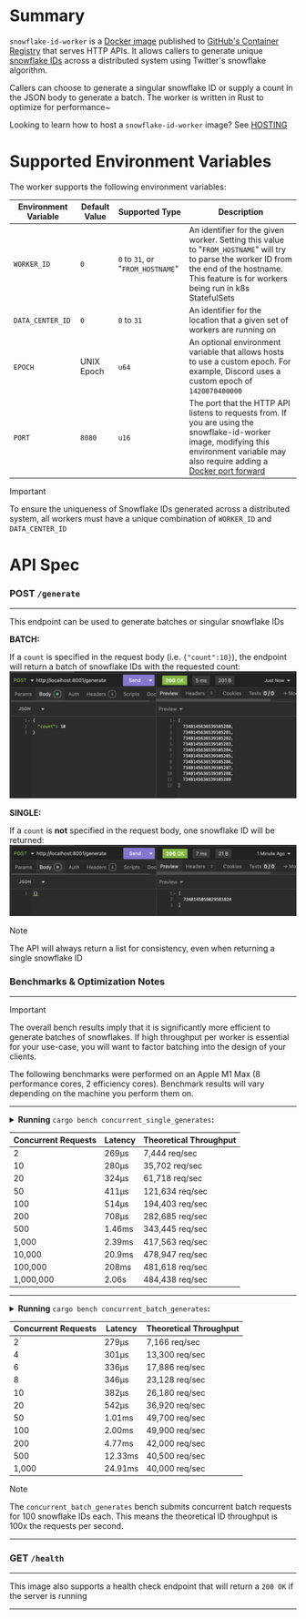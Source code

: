 # Summary
`snowflake-id-worker` is a [Docker image](https://docs.docker.com/get-started/docker-concepts/the-basics/what-is-an-image/) published to
[GitHub's Container Registry](https://github.blog/news-insights/product-news/introducing-github-container-registry/) that serves HTTP APIs. It allows callers to generate unique [snowflake IDs](https://en.wikipedia.org/wiki/Snowflake_ID) across a
distributed system using Twitter's snowflake algorithm.

Callers can choose to generate a singular snowflake ID or supply a count in the JSON body to
generate a batch. The worker is written in Rust to optimize for performance~

Looking to learn how to host a `snowflake-id-worker` image? See [HOSTING](./HOSTING.md)

# Supported Environment Variables

The worker supports the following environment variables:

| Environment Variable | Default Value | Supported Type | Description |
|--|--|--|--|
| `WORKER_ID` | `0` | `0` to `31`, or "`FROM_HOSTNAME`" | An identifier for the given worker. Setting this value to "`FROM_HOSTNAME`" will try to parse the worker ID from the end of the hostname. This feature is for workers being run in k8s StatefulSets |
| `DATA_CENTER_ID` | `0` | `0` to `31` | An identifier for the location that a given set of workers are running on |
| `EPOCH` | UNIX Epoch | `u64` | An optional environment variable that allows hosts to use a custom epoch. For example, Discord uses a custom epoch of `1420070400000` |
| `PORT` | `8080` | `u16` | The port that the HTTP API listens to requests from. If you are using the snowflake-id-worker image, modifying this environment variable may also require adding a [Docker port forward](https://docs.docker.com/get-started/docker-concepts/running-containers/publishing-ports/) |

> [!IMPORTANT] 
> To ensure the uniqueness of Snowflake IDs generated across a distributed system, all workers must have a unique combination
> of `WORKER_ID` and `DATA_CENTER_ID`

# API Spec

### **POST** `/generate`
---
This endpoint can be used to generate
batches or singular snowflake IDs

**BATCH:**

If a `count` is specified in the request body (i.e. `{"count":10}`), the endpoint will return a batch of snowflake IDs with the requested count:
![`POST /generate` with populated request body](assets/generate-example-populated-body.png)

**SINGLE:**

If a `count` is **not** specified in the request body, one snowflake ID will be returned:
![`POST /generate` with empty request body](assets/generate-example-empty-body.png)

> [!NOTE]
> The API will always return a list for consistency, even when returning a single snowflake ID

### Benchmarks & Optimization Notes

---

> [!IMPORTANT] 
> The overall bench results imply that it is significantly more efficient to generate batches of snowflakes. If high throughput per
> worker is essential for your use-case, you will want to factor batching into the design of your clients.

The following benchmarks were performed on an Apple M1 Max (8 performance cores, 2 efficiency cores). Benchmark results will vary depending on the machine you perform them on. 

---

<details>
<summary><strong>Running</strong> <code>cargo bench concurrent_single_generates</code><strong>:</strong></summary>

*Raw console output:*
```
concurrent_single_generates/Num Concurrent Requests/2
                        time:   [263.34 µs 268.70 µs 275.66 µs]
                        change: [+5.8956% +8.5359% +11.966%] (p = 0.00 < 0.05)
                        Performance has regressed.
Found 7 outliers among 100 measurements (7.00%)
  2 (2.00%) low mild
  1 (1.00%) high mild
  4 (4.00%) high severe
concurrent_single_generates/Num Concurrent Requests/10
                        time:   [278.64 µs 280.12 µs 281.76 µs]
                        change: [-0.7562% +2.6252% +5.8729%] (p = 0.12 > 0.05)
                        No change in performance detected.
Found 9 outliers among 100 measurements (9.00%)
  2 (2.00%) high mild
  7 (7.00%) high severe
concurrent_single_generates/Num Concurrent Requests/20
                        time:   [315.34 µs 324.13 µs 334.49 µs]
                        change: [+3.1232% +6.0181% +8.7006%] (p = 0.00 < 0.05)
                        Performance has regressed.
Found 6 outliers among 100 measurements (6.00%)
  4 (4.00%) high mild
  2 (2.00%) high severe
concurrent_single_generates/Num Concurrent Requests/50
                        time:   [393.76 µs 411.10 µs 432.01 µs]
                        change: [-19.920% -12.821% -5.6858%] (p = 0.00 < 0.05)
                        Performance has improved.
Found 9 outliers among 100 measurements (9.00%)
  3 (3.00%) high mild
  6 (6.00%) high severe
concurrent_single_generates/Num Concurrent Requests/100
                        time:   [488.86 µs 514.40 µs 551.89 µs]
                        change: [-1.2583% +4.0012% +10.702%] (p = 0.20 > 0.05)
                        No change in performance detected.
Found 8 outliers among 100 measurements (8.00%)
  3 (3.00%) high mild
  5 (5.00%) high severe
concurrent_single_generates/Num Concurrent Requests/200
                        time:   [701.39 µs 707.50 µs 714.44 µs]
                        change: [-18.724% -14.526% -10.781%] (p = 0.00 < 0.05)
                        Performance has improved.
Found 1 outliers among 100 measurements (1.00%)
  1 (1.00%) high mild
Benchmarking concurrent_single_generates/Num Concurrent Requests/500: Warming up for 3.0000 s
Warning: Unable to complete 100 samples in 5.0s. You may wish to increase target time to 6.8s, enable flat sampling, or reduce sample count to 60.
concurrent_single_generates/Num Concurrent Requests/500
                        time:   [1.4297 ms 1.4559 ms 1.4921 ms]
                        change: [-1.2106% +4.1416% +10.287%] (p = 0.18 > 0.05)
                        No change in performance detected.
Found 10 outliers among 100 measurements (10.00%)
  3 (3.00%) high mild
  7 (7.00%) high severe
concurrent_single_generates/Num Concurrent Requests/1000
                        time:   [2.3843 ms 2.3949 ms 2.4065 ms]
                        change: [-8.1474% -5.4694% -3.4899%] (p = 0.00 < 0.05)
                        Performance has improved.
Found 5 outliers among 100 measurements (5.00%)
  2 (2.00%) high mild
  3 (3.00%) high severe
concurrent_single_generates/Num Concurrent Requests/10000
                        time:   [20.438 ms 20.879 ms 21.617 ms]
Found 3 outliers among 100 measurements (3.00%)
  2 (2.00%) high mild
  1 (1.00%) high severe
Benchmarking concurrent_single_generates/Num Concurrent Requests/100000: Warming up for 3.0000 s
Warning: Unable to complete 100 samples in 5.0s. You may wish to increase target time to 21.0s, or reduce sample count to 20.
concurrent_single_generates/Num Concurrent Requests/100000
                        time:   [205.62 ms 207.60 ms 210.02 ms]
Found 8 outliers among 100 measurements (8.00%)
  1 (1.00%) low mild
  2 (2.00%) high mild
  5 (5.00%) high severe
Benchmarking concurrent_single_generates/Num Concurrent Requests/1000000: Warming up for 3.0000 s
Warning: Unable to complete 100 samples in 5.0s. You may wish to increase target time to 206.7s, or reduce sample count to 10.
concurrent_single_generates/Num Concurrent Requests/1000000
                        time:   [2.0523 s 2.0643 s 2.0765 s]
Found 1 outliers among 100 measurements (1.00%)
  1 (1.00%) high mild
```
</details>


| Concurrent Requests | Latency | Theoretical Throughput |
|-------------------------|-------------|------------------------|
| 2 | 269μs | 7,444 req/sec |
| 10 | 280μs | 35,702 req/sec |
| 20 | 324μs | 61,718 req/sec |
| 50 | 411μs | 121,634 req/sec |
| 100 | 514μs | 194,403 req/sec |
| 200 | 708μs | 282,685 req/sec |
| 500 | 1.46ms | 343,445 req/sec |
| 1,000 | 2.39ms | 417,563 req/sec |
| 10,000 | 20.9ms | 478,947 req/sec |
| 100,000 | 208ms | 481,618 req/sec |
| 1,000,000 | 2.06s | 484,438 req/sec |

---

<details>
<summary><strong>Running</strong> <code>cargo bench concurrent_batch_generates</code><strong>:</strong></summary>

*Raw console output:*
```
concurrent_batch_generates/Num Concurrent Requests/2
                        time:   [273.05 µs 279.10 µs 286.71 µs]
                        change: [+1.0647% +2.9058% +4.7268%] (p = 0.00 < 0.05)
                        Performance has regressed.
Found 7 outliers among 100 measurements (7.00%)
  4 (4.00%) high mild
  3 (3.00%) high severe
concurrent_batch_generates/Num Concurrent Requests/4
                        time:   [295.17 µs 300.76 µs 310.53 µs]
                        change: [+2.3508% +5.7233% +10.772%] (p = 0.00 < 0.05)
                        Performance has regressed.
Found 9 outliers among 100 measurements (9.00%)
  6 (6.00%) high mild
  3 (3.00%) high severe
concurrent_batch_generates/Num Concurrent Requests/6
                        time:   [327.68 µs 335.50 µs 345.46 µs]
                        change: [-0.8847% +7.0589% +16.790%] (p = 0.15 > 0.05)
                        No change in performance detected.
Found 4 outliers among 100 measurements (4.00%)
  2 (2.00%) high mild
  2 (2.00%) high severe
concurrent_batch_generates/Num Concurrent Requests/8
                        time:   [344.48 µs 345.89 µs 347.39 µs]
                        change: [-7.4563% -5.4143% -3.5829%] (p = 0.00 < 0.05)
                        Performance has improved.
Found 7 outliers among 100 measurements (7.00%)
  1 (1.00%) low severe
  1 (1.00%) low mild
  2 (2.00%) high mild
  3 (3.00%) high severe
concurrent_batch_generates/Num Concurrent Requests/10
                        time:   [377.93 µs 381.92 µs 389.11 µs]
                        change: [-1.3829% +2.0156% +6.8516%] (p = 0.42 > 0.05)
                        No change in performance detected.
Found 10 outliers among 100 measurements (10.00%)
  6 (6.00%) high mild
  4 (4.00%) high severe
concurrent_batch_generates/Num Concurrent Requests/20
                        time:   [517.85 µs 541.65 µs 573.03 µs]
                        change: [-3.7601% -0.4496% +3.2736%] (p = 0.82 > 0.05)
                        No change in performance detected.
Found 11 outliers among 100 measurements (11.00%)
  6 (6.00%) high mild
  5 (5.00%) high severe
Benchmarking concurrent_batch_generates/Num Concurrent Requests/50: Warming up for 3.0000 s
Warning: Unable to complete 100 samples in 5.0s. You may wish to increase target time to 5.1s, enable flat sampling, or reduce sample count to 60.
concurrent_batch_generates/Num Concurrent Requests/50
                        time:   [1.0024 ms 1.0059 ms 1.0105 ms]
                        change: [+0.1373% +0.9971% +1.9716%] (p = 0.03 < 0.05)
                        Change within noise threshold.
Found 25 outliers among 100 measurements (25.00%)
  3 (3.00%) low severe
  2 (2.00%) low mild
  3 (3.00%) high mild
  17 (17.00%) high severe
concurrent_batch_generates/Num Concurrent Requests/100
                        time:   [2.0011 ms 2.0036 ms 2.0066 ms]
                        change: [-0.8395% -0.3760% -0.0200%] (p = 0.07 > 0.05)
                        No change in performance detected.
Found 13 outliers among 100 measurements (13.00%)
  3 (3.00%) low mild
  3 (3.00%) high mild
  7 (7.00%) high severe
concurrent_batch_generates/Num Concurrent Requests/200
                        time:   [4.6446 ms 4.7708 ms 4.9470 ms]
                        change: [+2.5601% +5.2743% +9.0748%] (p = 0.00 < 0.05)
                        Performance has regressed.
Found 9 outliers among 100 measurements (9.00%)
  2 (2.00%) high mild
  7 (7.00%) high severe
concurrent_batch_generates/Num Concurrent Requests/500
                        time:   [12.167 ms 12.332 ms 12.559 ms]
                        change: [+0.1147% +1.4656% +3.3595%] (p = 0.07 > 0.05)
                        No change in performance detected.
Found 6 outliers among 100 measurements (6.00%)
  1 (1.00%) high mild
  5 (5.00%) high severe
concurrent_batch_generates/Num Concurrent Requests/1000
                        time:   [24.657 ms 24.909 ms 25.318 ms]
                        change: [-0.6338% +0.7789% +2.4971%] (p = 0.42 > 0.05)
                        No change in performance detected.
Found 19 outliers among 100 measurements (19.00%)
  8 (8.00%) low mild
  8 (8.00%) high mild
  3 (3.00%) high severe
```
</details>



| Concurrent Requests | Latency | Theoretical Throughput |
|-------------------------|-------------|----------------------|
| 2 | 279μs | 7,166 req/sec |
| 4 | 301μs | 13,300 req/sec |
| 6 | 336μs | 17,886 req/sec |
| 8 | 346μs | 23,128 req/sec |
| 10 | 382μs | 26,180 req/sec |
| 20 | 542μs | 36,920 req/sec |
| 50 | 1.01ms | 49,700 req/sec |
| 100 | 2.00ms | 49,900 req/sec |
| 200 | 4.77ms | 42,000 req/sec |
| 500 | 12.33ms | 40,500 req/sec |
| 1,000 | 24.91ms | 40,000 req/sec |

> [!NOTE] 
> The `concurrent_batch_generates` bench submits concurrent batch requests for 100 snowflake IDs each. This means the theoretical ID
> throughput is 100x the requests per second. 

---


### **GET** `/health`
---
This image also supports a health check endpoint that will return a `200 OK` if the server is running

---